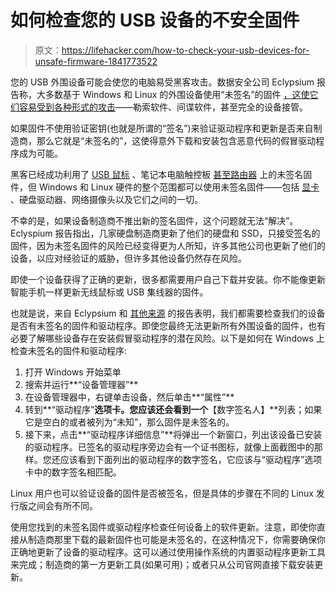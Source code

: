 # 如何检查您的 USB 设备的不安全固件

> 原文：<https://lifehacker.com/how-to-check-your-usb-devices-for-unsafe-firmware-1841773522>

您的 USB 外围设备可能会使您的电脑易受黑客攻击。数据安全公司 Eclypsium 报告称，大多数基于 Windows 和 Linux 的外围设备使用“未签名”的固件 [，这使它们容易受到各种形式的攻击](https://eclypsium.com/2020/2/18/unsigned-peripheral-firmware/)——勒索软件、间谍软件，甚至完全的设备接管。



如果固件不使用验证密钥(也就是所谓的“签名”)来验证驱动程序和更新是否来自制造商，那么它就是“未签名的”，这使得意外下载和安装包含恶意代码的假冒驱动程序成为可能。

黑客已经成功利用了 [USB 鼠标](https://lifehacker.com/update-your-logitech-wireless-dongle-right-now-1836382167) 、笔记本电脑触控板 [甚至路由器](https://lifehacker.com/how-to-make-your-wifi-router-as-secure-as-possible-1827695547) 上的未签名固件，但 Windows 和 Linux 硬件的整个范围都可以使用未签名固件——包括 [显卡](https://lifehacker.com/update-your-nvidia-drivers-right-now-to-block-malware-1836970188) 、硬盘驱动器、网络摄像头以及它们之间的一切。

不幸的是，如果设备制造商不推出新的签名固件，这个问题就无法“解决”。Eclyspium 报告指出，几家硬盘制造商更新了他们的硬盘和 SSD，只接受签名的固件，因为未签名固件的风险已经变得更为人所知，许多其他公司也更新了他们的设备，以应对经验证的威胁，但许多其他设备仍然存在风险。

即使一个设备获得了正确的更新，很多都需要用户自己下载并安装。你不能像更新智能手机一样更新无线鼠标或 USB 集线器的固件。

也就是说，来自 Eclypsium 和 [其他来源](https://www.wired.com/2015/02/nsa-firmware-hacking/) 的报告表明，我们都需要检查我们的设备是否有未签名的固件和驱动程序。即使您最终无法更新所有外围设备的固件，也有必要了解哪些设备存在安装假冒驱动程序的潜在风险。以下是如何在 Windows 上检查未签名的固件和驱动程序:

1.  打开 Windows 开始菜单
2.  搜索并运行**“设备管理器”**
3.  在设备管理器中，右键单击设备，然后单击**“属性”**
4.  转到**“驱动程序”**选项卡。您应该还会看到一个**【数字签名人】**列表；如果它是空白的或者被列为“未知”，那么固件是未签名的。
5.  接下来，点击**“驱动程序详细信息”**将弹出一个新窗口，列出该设备已安装的驱动程序。已签名的驱动程序旁边会有一个证书图标，就像上面截图中的那样。您还应该看到下面列出的驱动程序的数字签名，它应该与“驱动程序”选项卡中的数字签名相匹配。

Linux 用户也可以验证设备的固件是否被签名，但是具体的步骤在不同的 Linux 发行版之间会有所不同。

使用您找到的未签名固件或驱动程序检查任何设备上的软件更新。注意，即使你直接从制造商那里下载的最新固件也可能是未签名的，在这种情况下，你需要确保你正确地更新了设备的驱动程序。这可以通过使用操作系统的内置驱动程序更新工具来完成；制造商的第一方更新工具(如果可用)；或者只从公司官网直接下载安装更新。